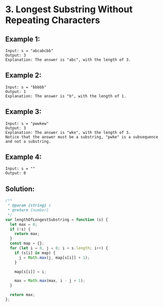 # 3. Longest Substring Without Repeating Characters

## Example 1:

    Input: s = "abcabcbb"
    Output: 3
    Explanation: The answer is "abc", with the length of 3.

## Example 2:

    Input: s = "bbbbb"
    Output: 1
    Explanation: The answer is "b", with the length of 1.

## Example 3:

    Input: s = "pwwkew"
    Output: 3
    Explanation: The answer is "wke", with the length of 3.
    Notice that the answer must be a substring, "pwke" is a subsequence and not a substring.

## Example 4:

    Input: s = ""
    Output: 0

## Solution:

```javascript
/**
 * @param {string} s
 * @return {number}
 */
var lengthOfLongestSubstring = function (s) {
  let max = 0;
  if (!s) {
    return max;
  }
  const map = {};
  for (let i = 0, j = 0; i < s.length; i++) {
    if (s[i] in map) {
      j = Math.max(j, map[s[i]] + 1);
    }

    map[s[i]] = i;

    max = Math.max(max, i - j + 1);
  }

  return max;
};
```
